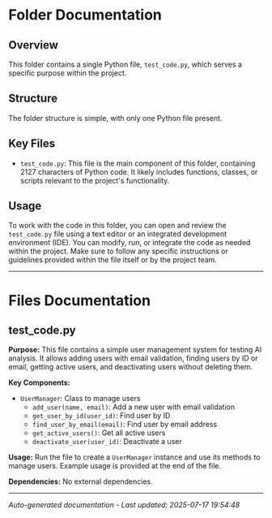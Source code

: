 # Folder Documentation

## Overview
This folder contains a single Python file, `test_code.py`, which serves a specific purpose within the project.

## Structure
The folder structure is simple, with only one Python file present.

## Key Files
- `test_code.py`: This file is the main component of this folder, containing 2127 characters of Python code. It likely includes functions, classes, or scripts relevant to the project's functionality.

## Usage
To work with the code in this folder, you can open and review the `test_code.py` file using a text editor or an integrated development environment (IDE). You can modify, run, or integrate the code as needed within the project. Make sure to follow any specific instructions or guidelines provided within the file itself or by the project team.

---

# Files Documentation

## test_code.py

**Purpose:** This file contains a simple user management system for testing AI analysis. It allows adding users with email validation, finding users by ID or email, getting active users, and deactivating users without deleting them.

**Key Components:**
- `UserManager`: Class to manage users
  - `add_user(name, email)`: Add a new user with email validation
  - `get_user_by_id(user_id)`: Find user by ID
  - `find_user_by_email(email)`: Find user by email address
  - `get_active_users()`: Get all active users
  - `deactivate_user(user_id)`: Deactivate a user

**Usage:** Run the file to create a `UserManager` instance and use its methods to manage users. Example usage is provided at the end of the file.

**Dependencies:** No external dependencies.

---
*Auto-generated documentation - Last updated: 2025-07-17 19:54:48*

